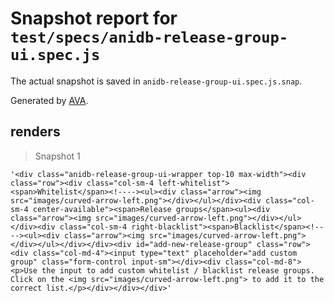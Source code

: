 # Snapshot report for `test/specs/anidb-release-group-ui.spec.js`

The actual snapshot is saved in `anidb-release-group-ui.spec.js.snap`.

Generated by [AVA](https://ava.li).

## renders

> Snapshot 1

    '<div class="anidb-release-group-ui-wrapper top-10 max-width"><div class="row"><div class="col-sm-4 left-whitelist"><span>Whitelist</span><!----><ul><div class="arrow"><img src="images/curved-arrow-left.png"></div></ul></div><div class="col-sm-4 center-available"><span>Release groups</span><ul><div class="arrow"><img src="images/curved-arrow-left.png"></div></ul></div><div class="col-sm-4 right-blacklist"><span>Blacklist</span><!----><ul><div class="arrow"><img src="images/curved-arrow-left.png"></div></ul></div></div><div id="add-new-release-group" class="row"><div class="col-md-4"><input type="text" placeholder="add custom group" class="form-control input-sm"></div><div class="col-md-8"><p>Use the input to add custom whitelist / blacklist release groups. Click on the <img src="images/curved-arrow-left.png"> to add it to the correct list.</p></div></div></div>'
